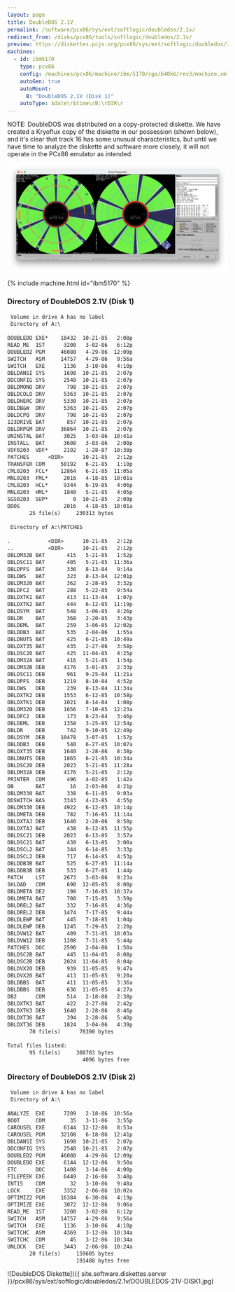 ```yaml
---
layout: page
title: DoubleDOS 2.1V
permalink: /software/pcx86/sys/ext/softlogic/doubledos/2.1v/
redirect_from: /disks/pcx86/tools/softlogic/doubledos/2.1v/
preview: https://diskettes.pcjs.org/pcx86/sys/ext/softlogic/doubledos/2.1v/DOUBLEDOS-21V-DISK1.jpg
machines:
  - id: ibm5170
    type: pcx86
    config: /machines/pcx86/machine/ibm/5170/cga/640kb/rev3/machine.xml
    autoGen: true
    autoMount:
      B: "DoubleDOS 2.1V (Disk 1)"
    autoType: $date\r$time\rB:\rDIR\r
---
```


NOTE: DoubleDOS was distributed on a copy-protected diskette.  We have created a Kryoflux copy
of the diskette in our possession (shown below), and it's clear that track 16 has some unusual characteristics,
but until we have time to analyze the diskette and software more closely, it will not operate in the PCx86
emulator as intended.

![DOUBLEDOS-21V-DISK1-HxC](DOUBLEDOS-21V-DISK1-HxC.png)

{% include machine.html id="ibm5170" %}

### Directory of DoubleDOS 2.1V (Disk 1)

     Volume in drive A has no label
     Directory of A:\

    DOUBLEDO EXE*    18432  10-21-85   2:08p
    READ_ME  1ST      3200   3-02-86   6:12p
    DOUBLED2 PGM     46080   4-29-86  12:09p
    SWITCH   ASM     14757   4-29-86   9:56a
    SWITCH   EXE      1136   3-10-86   4:10p
    DBLDANSI SYS      1698  10-21-85   2:07p
    DDCONFIG SYS      2540  10-21-85   2:07p
    DBLDMONO DRV       798  10-21-85   2:07p
    DBLDCOLO DRV      5363  10-21-85   2:07p
    DBLDHERC DRV      5330  10-21-85   2:07p
    DBLDB&W  DRV      5363  10-21-85   2:07p
    DBLDCPQ  DRV       798  10-21-85   2:07p
    123DRIVE BAT       857  10-21-85   2:07p
    DBLDRPGM DRV     36864  10-21-85   2:07p
    UNINSTAL BAT      3025   3-03-86  10:41a
    INSTALL  BAT      3608   3-03-86   2:00p
    VDF0203  VDF*     2192   1-28-87  10:38p
    PATCHES      <DIR>      10-21-85   2:12p
    TRANSFER COM     50192   6-21-85   1:10p
    CML0203  FCL*    12864   6-21-85  11:05a
    MNL0203  FML*     2016   4-18-85  10:01a
    CML0203  HCL*     9344   6-19-85   4:06p
    MNL0203  HML*     1840   5-21-85   4:05p
    SGS0203  SUP*        0  10-21-85   2:09p
    DDOS              2016   4-18-85  10:01a
           25 file(s)     230313 bytes

     Directory of A:\PATCHES

    .            <DIR>      10-21-85   2:12p
    ..           <DIR>      10-21-85   2:12p
    DBLDM32B BAT       415   5-21-85   1:52p
    DBLDSC11 BAT       405   5-21-85  11:36a
    DBLDPFS  BAT       336   8-13-84   9:14a
    DBLDWS   BAT       323   8-13-84  12:01p
    DBLDM320 BAT       362   2-28-85   3:32p
    DBLDFC2  BAT       288   5-22-85   9:54a
    DBLDXTK1 BAT       413  11-13-84   1:07p
    DBLDXTK2 BAT       444   6-12-85  11:19p
    DBLDSYM  BAT       548   3-06-85   4:26p
    DBLDR    BAT       368   2-20-85   3:43p
    DBLDEML  BAT       259   3-06-85  12:02p
    DBLDDB3  BAT       535   2-04-86   1:55a
    DBLDNUTS BAT       425   6-21-85  10:49a
    DBLDXT35 BAT       435   2-27-86   3:58p
    DBLDSC20 BAT       425  11-04-85   4:25p
    DBLDM32A BAT       416   5-21-85   1:54p
    DBLDM32B DEB      4176   3-01-85   2:33p
    DBLDSC11 DEB       961   9-25-84  11:21a
    DBLDPFS  DEB      1219   8-10-84   4:52p
    DBLDWS   DEB       239   8-13-84  11:34a
    DBLDXTK2 DEB      1553   6-12-85  10:58p
    DBLDXTK1 DEB      1021   8-14-84   1:08p
    DBLDM320 DEB      1656   7-10-85  12:23a
    DBLDFC2  DEB       173   8-23-84   3:46p
    DBLDEML  DEB      1358   3-25-85  12:54p
    DBLDR    DEB       742   9-10-85  12:49p
    DBLDSYM  DEB     10478   3-07-85   1:57p
    DBLDDB3  DEB       540   6-27-85  10:07a
    DBLDXT35 DEB      1640   2-28-86   8:38p
    DBLDNUTS DEB      1865   6-21-85  10:34a
    DBLDSC20 DEB      2023   5-21-85  11:28a
    DBLDM32A DEB      4176   5-21-85   2:12p
    PRINTER  COM       496   4-02-85   1:42a
    DB       BAT        16   2-03-86   4:21p
    DBLDM330 BAT       338   6-11-85   9:03a
    DDSWITCH BAS      3343   4-23-85   4:55p
    DBLDM330 DEB      4922   6-12-85  10:14p
    DBLDMETA DEB       782   7-16-85  11:14a
    DBLDXTAJ DEB      1640   2-28-86   8:50p
    DBLDXTAJ BAT       438   6-12-85  11:55p
    DBLDSC21 DEB      2023   6-13-85   3:57a
    DBLDSC21 BAT       430   6-13-85   3:00a
    DBLDSCL2 BAT       344   6-14-85   3:33p
    DBLDSCL2 DEB       717   6-14-85   4:53p
    DBLDDB3B BAT       525   6-27-85  11:14a
    DBLDDB3B DEB       533   6-27-85   1:44p
    PATCH    LST      2673   3-03-86   9:23a
    SKLOAD   COM       690  12-05-85   8:00p
    DBLDMETA DE2       198   7-16-85  10:37a
    DBLDMETA BAT       700   7-15-85   3:59p
    DBLDREL2 BAT       332   7-16-85   4:36p
    DBLDREL2 DEB      1474   7-17-85   9:44a
    DBLDLEWP BAT       445   7-18-85   1:04p
    DBLDLEWP DEB      1245   7-29-85   2:20p
    DBLDVW12 BAT       409   7-31-85  10:03a
    DBLDVW12 DEB      1208   7-31-85   5:44p
    PATCHES  DOC      2590   2-04-86   1:50a
    DBLDSC2B BAT       445  11-04-85   8:08p
    DBLDSC2B DEB      2024  11-04-85   8:04p
    DBLDVX20 DEB       939  11-05-85   9:47a
    DBLDVX20 BAT       413  11-05-85   9:20a
    DBLDBBS  BAT       411  11-05-85   3:36a
    DBLDBBS  DEB       636  11-05-85   4:27a
    DB2      COM       514   2-18-86   2:38p
    DBLDXTK3 BAT       422   2-27-86   2:42p
    DBLDXTK3 DEB      1640   2-28-86   8:46p
    DBLDXT36 BAT       394   2-28-86   5:40p
    DBLDXT36 DEB      1824   3-04-86   4:39p
           70 file(s)      78390 bytes

    Total files listed:
           95 file(s)     308703 bytes
                            4096 bytes free

### Directory of DoubleDOS 2.1V (Disk 2)

     Volume in drive A has no label
     Directory of A:\

    ANALYZE  EXE      7209   2-18-86  10:56a
    BOOT     COM        35   3-11-86   3:55p
    CAROUSEL EXE      6144  12-12-86   8:53a
    CAROUSEL PGM     32108   6-18-86  12:41p
    DBLDANSI SYS      1698  10-21-85   2:07p
    DDCONFIG SYS      2540  10-21-85   2:07p
    DOUBLED2 PGM     46080   4-29-86  12:09p
    DOUBLEDO EXE      6144  12-12-86   9:50a
    ETC      DOC      1408   3-14-86   4:00p
    FILEPEEK EXE      6449   2-16-86   3:48p
    INT15    COM        32   3-10-86   9:48a
    LOCK     EXE      3352   2-06-86  10:02a
    OPTIMIZ2 PGM     16384   6-30-86   4:19p
    OPTIMIZE EXE      3072  12-12-86   9:06a
    READ_ME  1ST      3200   3-02-86   6:12p
    SWITCH   ASM     14757   4-29-86   9:56a
    SWITCH   EXE      1136   3-10-86   4:10p
    SWITCHC  ASM      4369   3-12-86  10:34a
    SWITCHC  COM        45   3-12-86  10:34a
    UNLOCK   EXE      3443   2-06-86  10:24a
           20 file(s)     159605 bytes
                          191488 bytes free

![DoubleDOS Diskette]({{ site.software.diskettes.server }}/pcx86/sys/ext/softlogic/doubledos/2.1v/DOUBLEDOS-21V-DISK1.jpg)
